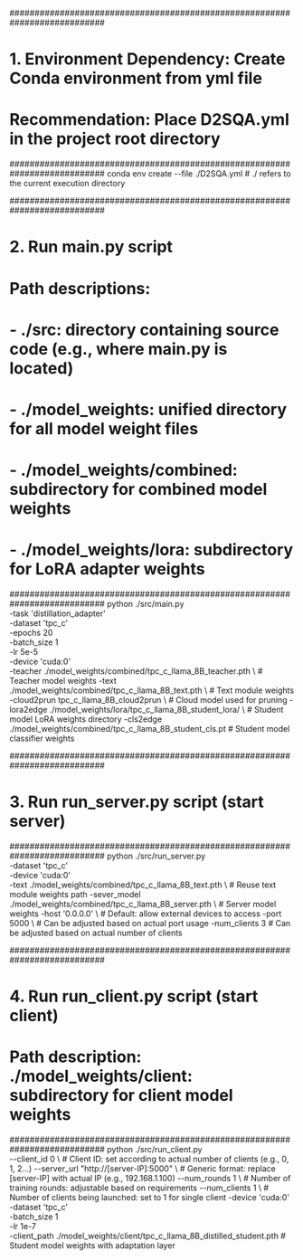 ###########################################################################
# 1. Environment Dependency: Create Conda environment from yml file
# Recommendation: Place D2SQA.yml in the project root directory
###########################################################################
conda env create --file ./D2SQA.yml  # ./ refers to the current execution directory


###########################################################################
# 2. Run main.py script
# Path descriptions:
# - ./src: directory containing source code (e.g., where main.py is located)
# - ./model_weights: unified directory for all model weight files
# - ./model_weights/combined: subdirectory for combined model weights
# - ./model_weights/lora: subdirectory for LoRA adapter weights
###########################################################################
python ./src/main.py \
    -task 'distillation_adapter' \
    -dataset 'tpc_c' \
    -epochs 20 \
    -batch_size 1 \
    -lr 5e-5 \
    -device 'cuda:0' \
    -teacher ./model_weights/combined/tpc_c_llama_8B_teacher.pth \  # Teacher model weights
    -text ./model_weights/combined/tpc_c_llama_8B_text.pth \        # Text module weights
    -cloud2prun tpc_c_llama_8B_cloud2prun \                          # Cloud model used for pruning
    -lora2edge ./model_weights/lora/tpc_c_llama_8B_student_lora/ \   # Student model LoRA weights directory
    -cls2edge ./model_weights/combined/tpc_c_llama_8B_student_cls.pt  # Student model classifier weights


###########################################################################
# 3. Run run_server.py script (start server)
###########################################################################
python ./src/run_server.py \
    -dataset 'tpc_c' \
    -device 'cuda:0' \
    -text ./model_weights/combined/tpc_c_llama_8B_text.pth \          # Reuse text module weights path
    -sever_model ./model_weights/combined/tpc_c_llama_8B_server.pth \  # Server model weights
    -host '0.0.0.0' \  # Default: allow external devices to access
    -port 5000 \       # Can be adjusted based on actual port usage
    -num_clients 3     # Can be adjusted based on actual number of clients


###########################################################################
# 4. Run run_client.py script (start client)
# Path description: ./model_weights/client: subdirectory for client model weights
###########################################################################
python ./src/run_client.py \
    --client_id 0 \          # Client ID: set according to actual number of clients (e.g., 0, 1, 2...)
    --server_url "http://[server-IP]:5000" \  # Generic format: replace [server-IP] with actual IP (e.g., 192.168.1.100)
    --num_rounds 1 \         # Number of training rounds: adjustable based on requirements
    --num_clients 1 \        # Number of clients being launched: set to 1 for single client
    -device 'cuda:0' \
    -dataset 'tpc_c' \
    -batch_size 1 \
    -lr 1e-7 \
    -client_path ./model_weights/client/tpc_c_llama_8B_distilled_student.pth  # Student model weights with adaptation layer
